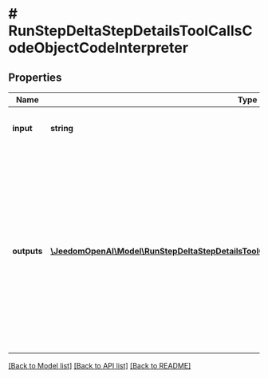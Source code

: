 # # RunStepDeltaStepDetailsToolCallsCodeObjectCodeInterpreter

## Properties

Name | Type | Description | Notes
------------ | ------------- | ------------- | -------------
**input** | **string** | The input to the Code Interpreter tool call. | [optional]
**outputs** | [**\JeedomOpenAI\Model\RunStepDeltaStepDetailsToolCallsCodeObjectCodeInterpreterOutputsInner[]**](RunStepDeltaStepDetailsToolCallsCodeObjectCodeInterpreterOutputsInner.md) | The outputs from the Code Interpreter tool call. Code Interpreter can output one or more items, including text (&#x60;logs&#x60;) or images (&#x60;image&#x60;). Each of these are represented by a different object type. | [optional]

[[Back to Model list]](../../README.md#models) [[Back to API list]](../../README.md#endpoints) [[Back to README]](../../README.md)
